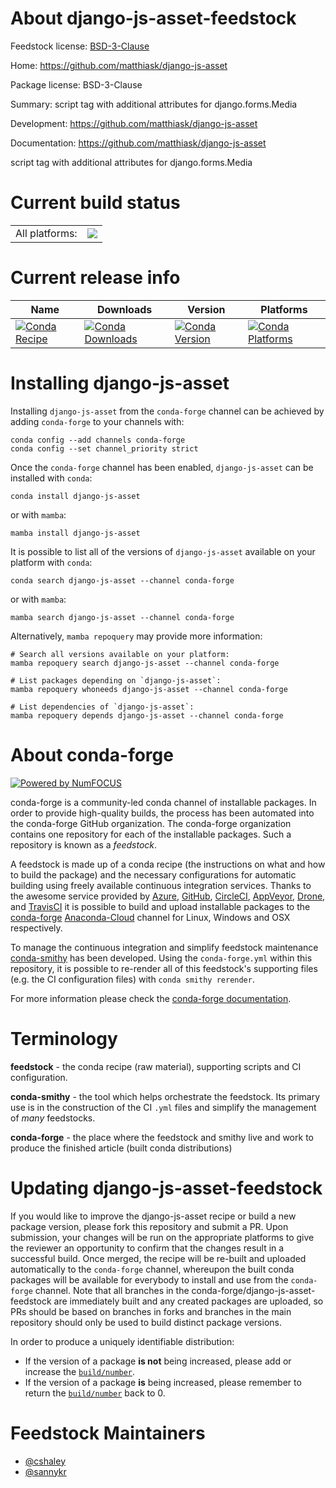 About django-js-asset-feedstock
===============================

Feedstock license: [BSD-3-Clause](https://github.com/conda-forge/django-js-asset-feedstock/blob/main/LICENSE.txt)

Home: https://github.com/matthiask/django-js-asset

Package license: BSD-3-Clause

Summary: script tag with additional attributes for django.forms.Media

Development: https://github.com/matthiask/django-js-asset

Documentation: https://github.com/matthiask/django-js-asset

script tag with additional attributes for django.forms.Media


Current build status
====================


<table><tr><td>All platforms:</td>
    <td>
      <a href="https://dev.azure.com/conda-forge/feedstock-builds/_build/latest?definitionId=3829&branchName=main">
        <img src="https://dev.azure.com/conda-forge/feedstock-builds/_apis/build/status/django-js-asset-feedstock?branchName=main">
      </a>
    </td>
  </tr>
</table>

Current release info
====================

| Name | Downloads | Version | Platforms |
| --- | --- | --- | --- |
| [![Conda Recipe](https://img.shields.io/badge/recipe-django--js--asset-green.svg)](https://anaconda.org/conda-forge/django-js-asset) | [![Conda Downloads](https://img.shields.io/conda/dn/conda-forge/django-js-asset.svg)](https://anaconda.org/conda-forge/django-js-asset) | [![Conda Version](https://img.shields.io/conda/vn/conda-forge/django-js-asset.svg)](https://anaconda.org/conda-forge/django-js-asset) | [![Conda Platforms](https://img.shields.io/conda/pn/conda-forge/django-js-asset.svg)](https://anaconda.org/conda-forge/django-js-asset) |

Installing django-js-asset
==========================

Installing `django-js-asset` from the `conda-forge` channel can be achieved by adding `conda-forge` to your channels with:

```
conda config --add channels conda-forge
conda config --set channel_priority strict
```

Once the `conda-forge` channel has been enabled, `django-js-asset` can be installed with `conda`:

```
conda install django-js-asset
```

or with `mamba`:

```
mamba install django-js-asset
```

It is possible to list all of the versions of `django-js-asset` available on your platform with `conda`:

```
conda search django-js-asset --channel conda-forge
```

or with `mamba`:

```
mamba search django-js-asset --channel conda-forge
```

Alternatively, `mamba repoquery` may provide more information:

```
# Search all versions available on your platform:
mamba repoquery search django-js-asset --channel conda-forge

# List packages depending on `django-js-asset`:
mamba repoquery whoneeds django-js-asset --channel conda-forge

# List dependencies of `django-js-asset`:
mamba repoquery depends django-js-asset --channel conda-forge
```


About conda-forge
=================

[![Powered by
NumFOCUS](https://img.shields.io/badge/powered%20by-NumFOCUS-orange.svg?style=flat&colorA=E1523D&colorB=007D8A)](https://numfocus.org)

conda-forge is a community-led conda channel of installable packages.
In order to provide high-quality builds, the process has been automated into the
conda-forge GitHub organization. The conda-forge organization contains one repository
for each of the installable packages. Such a repository is known as a *feedstock*.

A feedstock is made up of a conda recipe (the instructions on what and how to build
the package) and the necessary configurations for automatic building using freely
available continuous integration services. Thanks to the awesome service provided by
[Azure](https://azure.microsoft.com/en-us/services/devops/), [GitHub](https://github.com/),
[CircleCI](https://circleci.com/), [AppVeyor](https://www.appveyor.com/),
[Drone](https://cloud.drone.io/welcome), and [TravisCI](https://travis-ci.com/)
it is possible to build and upload installable packages to the
[conda-forge](https://anaconda.org/conda-forge) [Anaconda-Cloud](https://anaconda.org/)
channel for Linux, Windows and OSX respectively.

To manage the continuous integration and simplify feedstock maintenance
[conda-smithy](https://github.com/conda-forge/conda-smithy) has been developed.
Using the ``conda-forge.yml`` within this repository, it is possible to re-render all of
this feedstock's supporting files (e.g. the CI configuration files) with ``conda smithy rerender``.

For more information please check the [conda-forge documentation](https://conda-forge.org/docs/).

Terminology
===========

**feedstock** - the conda recipe (raw material), supporting scripts and CI configuration.

**conda-smithy** - the tool which helps orchestrate the feedstock.
                   Its primary use is in the construction of the CI ``.yml`` files
                   and simplify the management of *many* feedstocks.

**conda-forge** - the place where the feedstock and smithy live and work to
                  produce the finished article (built conda distributions)


Updating django-js-asset-feedstock
==================================

If you would like to improve the django-js-asset recipe or build a new
package version, please fork this repository and submit a PR. Upon submission,
your changes will be run on the appropriate platforms to give the reviewer an
opportunity to confirm that the changes result in a successful build. Once
merged, the recipe will be re-built and uploaded automatically to the
`conda-forge` channel, whereupon the built conda packages will be available for
everybody to install and use from the `conda-forge` channel.
Note that all branches in the conda-forge/django-js-asset-feedstock are
immediately built and any created packages are uploaded, so PRs should be based
on branches in forks and branches in the main repository should only be used to
build distinct package versions.

In order to produce a uniquely identifiable distribution:
 * If the version of a package **is not** being increased, please add or increase
   the [``build/number``](https://docs.conda.io/projects/conda-build/en/latest/resources/define-metadata.html#build-number-and-string).
 * If the version of a package **is** being increased, please remember to return
   the [``build/number``](https://docs.conda.io/projects/conda-build/en/latest/resources/define-metadata.html#build-number-and-string)
   back to 0.

Feedstock Maintainers
=====================

* [@cshaley](https://github.com/cshaley/)
* [@sannykr](https://github.com/sannykr/)

